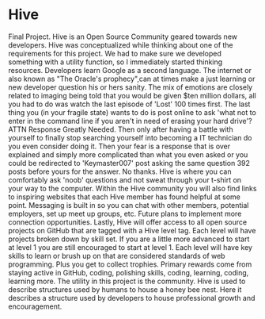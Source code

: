 # Hive
Final Project. Hive is an Open Source Community geared towards new developers. Hive was conceptualized while thinking about one of the requirements for this project. We had to make sure we developed something with a utility function, so I immediately started thinking resources. Developers learn Google as a second language. The internet or also known as "The Oracle's prophecy",can at times make a just learning or new developer question his or hers sanity. The mix of emotions are closely related to imaging being told that you would be given $ten million dollars, all you had to do was watch the last episode of 'Lost' 100 times first. The last thing you (in your fragile state) wants to do is post online to ask 'what not to enter in the command line if you aren't in need of erasing your hard drive'? ATTN Response Greatly Needed. Then only after having a battle with yourself to finally stop searching yourself into becoming a IT technician do you even consider doing it. Then your fear is a response that is over explained and simply more complicated than what you even asked or you could be redirected to 'Keymaster007' post asking the same question 392 posts before yours for the answer. No thanks. Hive is where you can comfortably ask 'noob' questions and not sweat through your t-shirt on your way to the computer. Within the Hive community you will also find links to inspiring websites that each Hive member has found helpful at some point. Messaging is built in so you can chat with other members, potential employers, set up meet up groups, etc. Future plans to implement more connection opportunities. Lastly, Hive will offer access to all open source projects on GitHub that are tagged with a Hive level tag. Each level will have projects broken down by skill set. If you are a little more advanced to start at level 1 you are still encouraged to start at level 1. Each level will have key skills to learn or brush up on that are considered standards of web programming. Plus you get to collect trophies. Primary rewards come from staying active in GitHub, coding, polishing skills, coding, learning, coding, learning more. The utility in this project is the community. Hive is used to describe structures used by humans to house a honey bee nest. Here it describes a structure used by developers to house professional growth and encouragement.    
